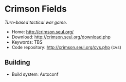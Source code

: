 # Crimson Fields

_Turn-based tactical war game._

- Home: http://crimson.seul.org/
- Download: http://crimson.seul.org/download.php
- Keywords: TBS
- Code repository: http://crimson.seul.org/cvs.php (cvs)

## Building

- Build system: Autoconf

